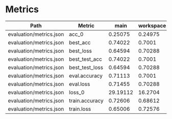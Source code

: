 # Metrics
| Path                    | Metric         | main     | workspace   | Change    |
|-------------------------|----------------|----------|-------------|-----------|
| evaluation/metrics.json | acc_0          | 0.25075  | 0.24975     | -0.001    |
| evaluation/metrics.json | best_acc       | 0.74022  | 0.7001      | -0.04012  |
| evaluation/metrics.json | best_loss      | 0.64594  | 0.70288     | 0.05693   |
| evaluation/metrics.json | best_test_acc  | 0.74022  | 0.7001      | -0.04012  |
| evaluation/metrics.json | best_test_loss | 0.64594  | 0.70288     | 0.05693   |
| evaluation/metrics.json | eval.accuracy  | 0.71113  | 0.7001      | -0.01103  |
| evaluation/metrics.json | eval.loss      | 0.71455  | 0.70288     | -0.01168  |
| evaluation/metrics.json | loss_0         | 29.19112 | 16.2704     | -12.92073 |
| evaluation/metrics.json | train.accuracy | 0.72606  | 0.68612     | -0.03994  |
| evaluation/metrics.json | train.loss     | 0.65006  | 0.72576     | 0.0757    |

